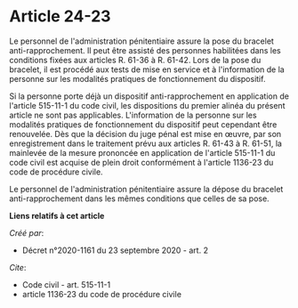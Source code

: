 # Article 24-23

Le personnel de l'administration pénitentiaire assure la pose du bracelet anti-rapprochement. Il peut être assisté des
personnes habilitées dans les conditions fixées aux articles R. 61-36 à R. 61-42. Lors de la pose du bracelet, il est procédé
aux tests de mise en service et à l'information de la personne sur les modalités pratiques de fonctionnement du dispositif.

Si la personne porte déjà un dispositif anti-rapprochement en application de l'article 515-11-1 du code civil, les
dispositions du premier alinéa du présent article ne sont pas applicables. L'information de la personne sur les modalités
pratiques de fonctionnement du dispositif peut cependant être renouvelée. Dès que la décision du juge pénal est mise en
œuvre, par son enregistrement dans le traitement prévu aux articles R. 61-43 à R. 61-51, la mainlevée de la mesure prononcée
en application de l'article 515-11-1 du code civil est acquise de plein droit conformément à l'article 1136-23 du code de
procédure civile.

Le personnel de l'administration pénitentiaire assure la dépose du bracelet anti-rapprochement dans les mêmes conditions que
celles de sa pose.

**Liens relatifs à cet article**

_Créé par_:

  - Décret n°2020-1161 du 23 septembre 2020 - art. 2

_Cite_:

  - Code civil - art. 515-11-1
  - article 1136-23 du code de procédure civile
